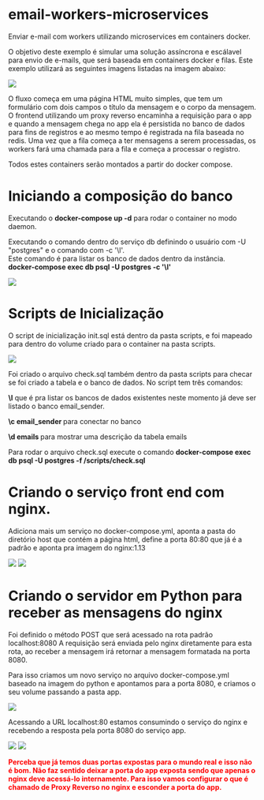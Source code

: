 # email-workers-microservices

Enviar e-mail com workers utilizando microservices em containers docker.

O objetivo deste exemplo é simular uma solução assíncrona e escálavel para envio de e-mails, que será baseada em containers docker e filas.
Este exemplo utilizará as seguintes imagens listadas na imagem abaixo:

<image src="https://github.com/nogueirawagner/email-workers-microservices/blob/master/images/Email.png"/>

O fluxo começa em uma página HTML muito simples, que tem um formulário com dois campos o título da mensagem e o corpo da mensagem.
O frontend utilizando um proxy reverso encaminha a requisição para o app e quando a mensagem chega no app ela é persistida no banco de dados para fins de registros e ao mesmo tempo é registrada na fila baseada no redis.
Uma vez que a fila começa a ter mensagens a serem processadas, os workers fará uma chamada para a fila e começa a processar o registro.

Todos estes containers serão montados a partir do docker compose.

<h1>Iniciando a composição do banco</h1>
<p>Executando o <b>docker-compose up -d</b> para rodar o container no modo daemon.</p>
<p>Executando o comando dentro do serviço db definindo o usuário com -U "postgres" e o comando com -c '\l'. <br/> 
Este comando é para listar os banco de dados dentro da instância. <br/> 
<b>docker-compose exec db psql -U postgres -c '\l'</b></p>

<image src="https://github.com/nogueirawagner/email-workers-microservices/blob/master/images/db.png"/>

<h1> Scripts de Inicialização </h1>
<p>O script de inicialização init.sql está dentro da pasta scripts, e foi mapeado para dentro do volume criado para o container na pasta scripts.</p>

<image src="https://github.com/nogueirawagner/email-workers-microservices/blob/master/images/volume-db.png"/>
<p> Foi criado o arquivo check.sql também dentro da pasta scripts para checar se foi criado a tabela e o banco de dados.
  No script tem três comandos:</p>
<p> <b>\l</b> que é pra listar os bancos de dados existentes neste momento já deve ser listado o banco email_sender. </p>
<p><b> \c email_sender </b> para conectar no banco </p>
<p> <b>\d emails </b> para mostrar uma descrição da tabela emails</<p>
  
<p>Para rodar o arquivo check.sql execute o comando <b>docker-compose exec db psql -U postgres -f /scripts/check.sql</b></p>

<h1>Criando o serviço front end com nginx.</h1>
<p>Adiciona mais um serviço no docker-compose.yml, aponta a pasta do diretório host que contém a página html, define a porta 80:80 que já é a padrão e aponta pra imagem do nginx:1.13</p>
<image src="https://github.com/nogueirawagner/email-workers-microservices/blob/master/images/frontend.png"/>
<image src="https://github.com/nogueirawagner/email-workers-microservices/blob/master/images/index.png"/>

<h1>Criando o servidor em Python para receber as mensagens do nginx</h1>
<p>Foi definido o método POST que será acessado na rota padrão localhost:8080
A requisição será enviada pelo nginx diretamente para esta rota, ao receber a mensagem irá retornar a mensagem formatada na porta 8080.
</p>
<p>Para isso criamos um novo serviço no arquivo docker-compose.yml baseado na imagem do python e apontamos para a porta 8080, e criamos o seu volume passando a pasta app.</p>
<image src="https://github.com/nogueirawagner/email-workers-microservices/blob/master/images/compose-py.png"/>
<p>Acessando a URL localhost:80 estamos consumindo o serviço do nginx e recebendo a resposta pela porta 8080 do serviço app.</p>
 
 <image src="https://github.com/nogueirawagner/email-workers-microservices/blob/master/images/sender.png"/>
<image src="https://github.com/nogueirawagner/email-workers-microservices/blob/master/images/python.png"/>

<p style="color: red;"><b>Perceba que já temos duas portas expostas para o mundo real e isso não é bom. Não faz sentido deixar a porta do app exposta sendo que apenas o nginx deve acessá-lo internamente. Para isso vamos configurar o que é chamado de Proxy Reverso no nginx e esconder a porta do app.</b></p>
